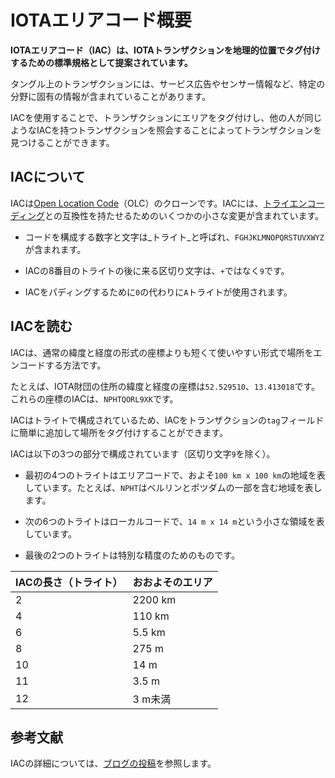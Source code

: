 # IOTAエリアコード概要
<!-- # IOTA area codes overview -->

**IOTAエリアコード（IAC）は、IOTAトランザクションを地理的位置でタグ付けするための標準規格として提案されています。**
<!-- **IOTA area codes (IAC) are a proposed standard for tagging IOTA transactions with a geo-location, which allows you to be filter them by location.** -->

タングル上のトランザクションには、サービス広告やセンサー情報など、特定の分野に固有の情報が含まれていることがあります。
<!-- Transactions on the Tangle can sometimes contain information that's specific to a certain area such as service advertisements or sensor information. -->

IACを使用することで、トランザクションにエリアをタグ付けし、他の人が同じようなIACを持つトランザクションを照会することによってトランザクションを見つけることができます。
<!-- By using IACs, you can tag a transaction with an area and allow someone else to find it by querying for transactions with a similar IAC. -->

## IACについて
<!-- ## About IACs -->

IACは[Open Location Code](https://en.wikipedia.org/wiki/Open_Location_Code)（OLC）のクローンです。IACには、[トライエンコーディング](root://dev-essentials/0.1/concepts/trinary.md)との互換性を持たせるためのいくつかの小さな変更が含まれています。
<!-- IACs are a clone of [Open Location Codes](https://en.wikipedia.org/wiki/Open_Location_Code) (OLC), which includes some minor changes to make them compatible with [tryte encoding](root://dev-essentials/0.1/concepts/trinary.md): -->

* コードを構成する数字と文字は_トライト_と呼ばれ、`FGHJKLMNOPQRSTUVXWYZ`が含まれます。
<!-- * The numbers and letters that make up a code are called _trytes_, which include the following: `FGHJKLMNOPQRSTUVXWYZ` -->
* IACの8番目のトライトの後に来る区切り文字は、`+`ではなく`9`です。
<!-- * The separator that comes after the eighth tryte in an IAC is a `9` instead of a `+` -->
* IACをパディングするために`0`の代わりに`A`トライトが使用されます。
<!-- * The `A` tryte is used for padding IACs instead of a `0` -->

## IACを読む
<!-- ## Reading IACs -->

IACは、通常の緯度と経度の形式の座標よりも短くて使いやすい形式で場所をエンコードする方法です。
<!-- IACs are a way of encoding locations into a form that is shorter and easier to use than coordinates in the usual form of latitude and longitude. -->

たとえば、IOTA財団の住所の緯度と経度の座標は`52.529510`、`13.413018`です。これらの座標のIACは、`NPHTQORL9XK`です。
<!-- For example, the latitude and longitude coordinates of the address of the IOTA Foundation are 52.529510, 13.413018. The IAC for these coordinates is : `NPHTQORL9XK`. -->

IACはトライトで構成されているため、IACをトランザクションの`tag`フィールドに簡単に追加して場所をタグ付けすることができます。
<!-- Because an IAC consists of trytes, you can easily add them to the `tag` field of a transaction to tag it with a location. -->

IACは以下の3つの部分で構成されています（区切り文字`9`を除く）。
<!-- An IAC consists of three parts (excluding the `9` separator): -->

- 最初の4つのトライトはエリアコードで、およそ`100 km x 100 km`の地域を表しています。たとえば、`NPHT`はベルリンとポツダムの一部を含む地域を表します。
<!-- - The first four trytes are the area code, describing a region of roughly 100 km x 100 km. For example, `NPHT` represents an area that includes Berlin and parts of Potsdam -->
- 次の6つのトライトはローカルコードで、`14 m x 14 m`という小さな領域を表しています。
<!-- - The next six trytes are the local code, describing an area as small as 14 m x 14 m -->
- 最後の2つのトライトは特別な精度のためのものです。
<!-- - The final two trytes are for extra precision -->

| **IACの長さ（トライト）** | **おおよそのエリア** |
| :------------------------ | :------------------- |
| 2 | 2200 km |
| 4 | 110 km |
| 6 | 5.5 km |
| 8 | 275 m |
| 10 | 14 m |
| 11 | 3.5 m |
| 12 | 3 m未満 |

<!-- | **IAC length (trytes)**   | **Approximate area**| -->
<!-- |:--------------|:---------------------| -->
<!-- |2       |2200 km | -->
<!-- |4      | 110 km | -->
<!-- |6          | 5.5 km     | -->
<!-- |8            | 275 m        | -->
<!-- |10  | 14 m              | -->
<!-- |11    |3.5 m | -->
<!-- |12 |Less than 3 m| -->

## 参考文献
<!-- ## Further reading -->

IACの詳細については、[ブログの投稿](https://blog.iota.org/iota-area-codes-a-proposal-to-geo-tag-iota-transactions-d3c457d1df1b)を参照します。
<!-- For more information about IACs, [read our blog post](https://blog.iota.org/iota-area-codes-a-proposal-to-geo-tag-iota-transactions-d3c457d1df1b). -->
